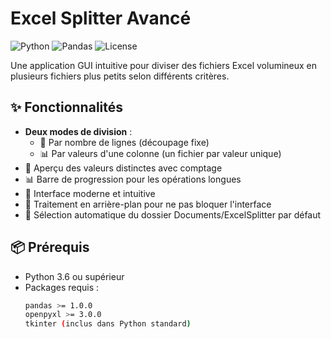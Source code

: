 # Excel Splitter Avancé

![Python](https://img.shields.io/badge/Python-3.6%2B-blue)
![Pandas](https://img.shields.io/badge/Pandas-1.0%2B-orange)
![License](https://img.shields.io/badge/License-MIT-green)

Une application GUI intuitive pour diviser des fichiers Excel volumineux en plusieurs fichiers plus petits selon différents critères.

## ✨ Fonctionnalités

- **Deux modes de division** :
  - 🔢 Par nombre de lignes (découpage fixe)
  - 📊 Par valeurs d'une colonne (un fichier par valeur unique)
- 👀 Aperçu des valeurs distinctes avec comptage
- 📊 Barre de progression pour les opérations longues
- 🎨 Interface moderne et intuitive
- 🚀 Traitement en arrière-plan pour ne pas bloquer l'interface
- 📂 Sélection automatique du dossier Documents/ExcelSplitter par défaut

## 📦 Prérequis

- Python 3.6 ou supérieur
- Packages requis :
  ```bash
  pandas >= 1.0.0
  openpyxl >= 3.0.0
  tkinter (inclus dans Python standard)
